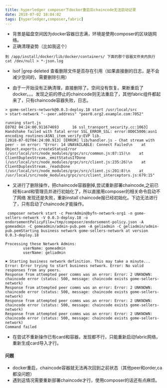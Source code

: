 ```yaml
---
title: hyperledger composer下docker重启后chaincode无法启动记录
date: 2018-07-02 18:04:02
tags: [hyperledger,composer,fabric]
---
```



- 背景是磁盘空间因为docker容器日志满，环境是使用composer的区块链网络。
- 正确清理姿势（比如我这个）

```
到 /app/install/docker/lib/docker/containers/ 下面的那个容器文件夹内执行  
cat /dev/null > *-json.log
```
- lsof |grep deleted 查看删除文件是否存在引用（如果直接删的日志，是不会减少空间的，需要删除引用）

<!-- more -->

- 由于一开始没有正确清理，直接删除了。空间没有恢复。果断重启了docker。。。发现之前的停止的chaincode则无法重启了，其他fabric组件都起来了，只有chaincode容器失败，日志。

```
> gome-sellers-network@0.0.3-deploy.18 start /usr/local/src
> start-network "--peer.address" "peer0.org2.example.com:7052"

running start.js
E0702 04:24:00.911674693      16 ssl_transport_security.cc:1063] Handshake failed with fatal error SSL_ERROR_SSL: error:0D0C5006:asn1 encoding routines:ASN1_item_verify:EVP lib.
[2018-07-02T04:24:00.913] [ERROR] lib/handler.js - Chat stream with peer - on error: "Error: 14 UNAVAILABLE: Connect Failed\n    at Object.exports.createStatusError (/usr/local/src/node_modules/grpc/src/common.js:87:15)\n    at ClientDuplexStream._emitStatusIfDone (/usr/local/src/node_modules/grpc/src/client.js:235:26)\n    at ClientDuplexStream._readsDone (/usr/local/src/node_modules/grpc/src/client.js:201:8)\n    at /usr/local/src/node_modules/grpc/src/client_interceptors.js:679:15"

```

- 又进行了删除操作，把chaincode容器删掉,尝试重新部署chaincode,之前已经有card和管理员并进行初始化了，所以直接用composer的相关命令启动不了网络
发现还是失败，重新install chaincode报已经初始化。下边无法进行了，只有启动了chaincode才能操作。

```
 composer network start -c PeerAdmin@byfn-network-org1 -n gome-sellers-network -V 0.0.3-deploy.18 -o endorsementPolicyFile=/tmp/composer/endorsement-policy.json -A gomeadmin -C gomeadmin/admin-pub.pem -A geliadmin -C geliadmin/admin-pub.pemStarting business network gome-sellers-network at version 0.0.3-deploy.18

Processing these Network Admins: 
        userName: gomeadmin
        userName: geliadmin

✖ Starting business network definition. This may take a minute...
Error: Error trying to start business network. Error: No valid responses from any peers.
Response from attempted peer comms was an error: Error: 2 UNKNOWN: chaincode error (status: 500, message: chaincode exists gome-sellers-network)
Response from attempted peer comms was an error: Error: 2 UNKNOWN: chaincode error (status: 500, message: chaincode exists gome-sellers-network)
Response from attempted peer comms was an error: Error: 2 UNKNOWN: chaincode error (status: 500, message: chaincode exists gome-sellers-network)
Response from attempted peer comms was an error: Error: 2 UNKNOWN: chaincode error (status: 500, message: chaincode exists gome-sellers-network)
Command failed

```
- 在尝试不重新操作已有card和容器，发现都不行，只能重新启动fabric网络，重新生成card导入才行。

#### 问题
- docker重启，chaincode容器就无法再次回到之前状态（其他peer和order,ca都没问题）
- 遇到这情况需要重新部署chaincode才行，使用composer的话还有点麻烦。